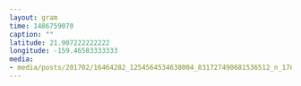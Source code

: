 ```yaml
---
layout: gram
time: 1486759070
caption: ""
latitude: 21.907222222222
longitude: -159.46583333333
media:
- media/posts/201702/16464282_1254564534638004_831727490681536512_n_17872516855023758.jpg
---
```

